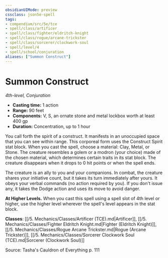 ```yaml
---
obsidianUIMode: preview
cssclass: json5e-spell
tags:
- compendium/src/5e/tce
- spell/class/artificer
- spell/class/fighter/eldritch-knight
- spell/class/rogue/arcane-trickster
- spell/class/sorcerer/clockwork-soul
- spell/level/4
- spell/school/conjuration
aliases: ["Summon Construct"]
---
```

# Summon Construct
*4th-level, Conjuration*  

- **Casting time:** 1 action
- **Range:** 90 feet
- **Components:** V, S, an ornate stone and metal lockbox worth at least 400 gp
- **Duration:** Concentration, up to 1 hour

You call forth the spirit of a construct. It manifests in an unoccupied space that you can see within range. This corporeal form uses the Construct Spirit stat block. When you cast the spell, choose a material: Clay, Metal, or Stone. The creature resembles a golem or a modron (your choice) made of the chosen material, which determines certain traits in its stat block. The creature disappears when it drops to 0 hit points or when the spell ends.

The creature is an ally to you and your companions. In combat, the creature shares your initiative count, but it takes its turn immediately after yours. It obeys your verbal commands (no action required by you). If you don't issue any, it takes the Dodge action and uses its move to avoid danger.

**At Higher Levels.** When you cast this spell using a spell slot of 4th level or higher, use the higher level wherever the spell's level appears in the stat block.

**Classes**: [[/5. Mechanics/Classes/Artificer (TCE).md|Artificer]], [[/5. Mechanics/Classes/Fighter Eldritch Knight.md|Fighter (Eldritch Knight)]], [[/5. Mechanics/Classes/Rogue Arcane Trickster.md|Rogue (Arcane Trickster)]], [[/5. Mechanics/Classes/Sorcerer Clockwork Soul (TCE).md|Sorcerer (Clockwork Soul)]]

Source: Tasha's Cauldron of Everything p. 111